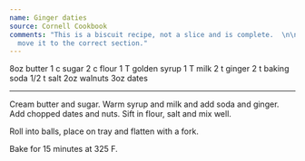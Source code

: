 ```yaml
---
name: Ginger daties
source: Cornell Cookbook
comments: "This is a biscuit recipe, not a slice and is complete.  \n\nAdmin. please
  move it to the correct section."
---
```


8oz butter
1 c sugar
2 c flour
1 T golden syrup
1 T milk
2 t ginger
2 t baking soda
1/2 t salt
2oz walnuts
3oz dates

---

Cream butter and sugar.  Warm syrup and milk and add soda and ginger.  Add chopped dates and nuts.  Sift in flour, salt and mix well.

Roll into balls, place on tray and flatten with a fork.

Bake for 15 minutes at 325 F.

